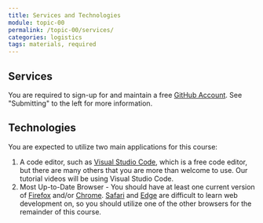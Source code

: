 ```yaml
---
title: Services and Technologies
module: topic-00
permalink: /topic-00/services/
categories: logistics
tags: materials, required
---
```


<div class="divider-heading"></div>


## Services
You are required to sign-up for and maintain a free <a href="https://github.com/" target="_blank">GitHub Account</a>. See "Submitting" to the left for more information.


<div class="divider-pg"></div>


## Technologies
You are expected to utilize two main applications for this course:
1. A code editor, such as <a href="https://code.visualstudio.com/download" target="_new">Visual Studio Code</a>, which is a free code editor, but there are many others that you are more than welcome to use. Our tutorial videos will be using Visual Studio Code.
2. Most Up-to-Date Browser - You should have at least one current version of <a href="https://www.mozilla.org/en-US/" target="_new">Firefox</a> and/or <a href="https://www.google.com/chrome/" target="_new">Chrome</a>. <a href="https://www.apple.com/safari/" target="_new">Safari</a> and <a href="https://www.microsoft.com/en-us/windows/microsoft-edge" target="_new">Edge</a> are difficult to learn web development on, so you should utilize one of the other browsers for the remainder of this course.
